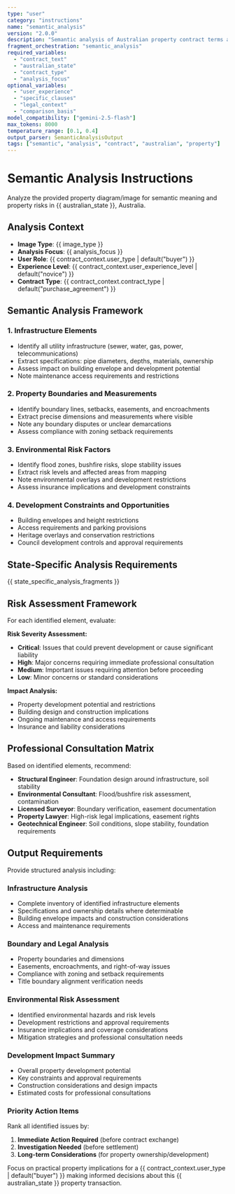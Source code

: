 ```yaml
---
type: "user"
category: "instructions"
name: "semantic_analysis"
version: "2.0.0"
description: "Semantic analysis of Australian property contract terms and clauses"
fragment_orchestration: "semantic_analysis"
required_variables:
  - "contract_text"
  - "australian_state"
  - "contract_type"
  - "analysis_focus"
optional_variables:
  - "user_experience"
  - "specific_clauses"
  - "legal_context"
  - "comparison_basis"
model_compatibility: ["gemini-2.5-flash"]
max_tokens: 8000
temperature_range: [0.1, 0.4]
output_parser: SemanticAnalysisOutput
tags: ["semantic", "analysis", "contract", "australian", "property"]
---
```


# Semantic Analysis Instructions

Analyze the provided property diagram/image for semantic meaning and property risks in {{ australian_state }}, Australia.

## Analysis Context

- **Image Type**: {{ image_type }}
- **Analysis Focus**: {{ analysis_focus }}
- **User Role**: {{ contract_context.user_type | default("buyer") }}
- **Experience Level**: {{ contract_context.user_experience_level | default("novice") }}
- **Contract Type**: {{ contract_context.contract_type | default("purchase_agreement") }}

## Semantic Analysis Framework

### 1. Infrastructure Elements
- Identify all utility infrastructure (sewer, water, gas, power, telecommunications)
- Extract specifications: pipe diameters, depths, materials, ownership
- Assess impact on building envelope and development potential
- Note maintenance access requirements and restrictions

### 2. Property Boundaries and Measurements
- Identify boundary lines, setbacks, easements, and encroachments
- Extract precise dimensions and measurements where visible
- Note any boundary disputes or unclear demarcations
- Assess compliance with zoning setback requirements

### 3. Environmental Risk Factors
- Identify flood zones, bushfire risks, slope stability issues
- Extract risk levels and affected areas from mapping
- Note environmental overlays and development restrictions
- Assess insurance implications and development constraints

### 4. Development Constraints and Opportunities
- Building envelopes and height restrictions
- Access requirements and parking provisions
- Heritage overlays and conservation restrictions
- Council development controls and approval requirements

## State-Specific Analysis Requirements

{{ state_specific_analysis_fragments }}

## Risk Assessment Framework

For each identified element, evaluate:

**Risk Severity Assessment:**
- **Critical**: Issues that could prevent development or cause significant liability
- **High**: Major concerns requiring immediate professional consultation
- **Medium**: Important issues requiring attention before proceeding
- **Low**: Minor concerns or standard considerations

**Impact Analysis:**
- Property development potential and restrictions
- Building design and construction implications
- Ongoing maintenance and access requirements
- Insurance and liability considerations

## Professional Consultation Matrix

Based on identified elements, recommend:

- **Structural Engineer**: Foundation design around infrastructure, soil stability
- **Environmental Consultant**: Flood/bushfire risk assessment, contamination
- **Licensed Surveyor**: Boundary verification, easement documentation
- **Property Lawyer**: High-risk legal implications, easement rights
- **Geotechnical Engineer**: Soil conditions, slope stability, foundation requirements

## Output Requirements

Provide structured analysis including:

### Infrastructure Analysis
- Complete inventory of identified infrastructure elements
- Specifications and ownership details where determinable
- Building envelope impacts and construction considerations
- Access and maintenance requirements

### Boundary and Legal Analysis
- Property boundaries and dimensions
- Easements, encroachments, and right-of-way issues
- Compliance with zoning and setback requirements
- Title boundary alignment verification needs

### Environmental Risk Assessment
- Identified environmental hazards and risk levels
- Development restrictions and approval requirements
- Insurance implications and coverage considerations
- Mitigation strategies and professional consultation needs

### Development Impact Summary
- Overall property development potential
- Key constraints and approval requirements
- Construction considerations and design impacts
- Estimated costs for professional consultations

### Priority Action Items
Rank all identified issues by:
1. **Immediate Action Required** (before contract exchange)
2. **Investigation Needed** (before settlement)
3. **Long-term Considerations** (for property ownership/development)

Focus on practical property implications for a {{ contract_context.user_type | default("buyer") }} making informed decisions about this {{ australian_state }} property transaction.

